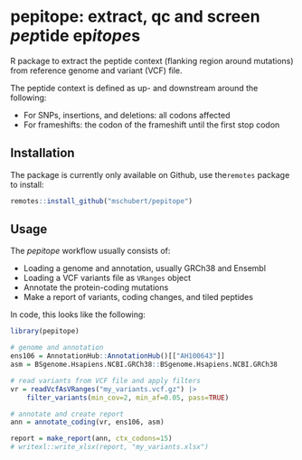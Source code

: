 pepitope: extract, qc and screen *pep*tide ep*itope*s
=====================================================

R package to extract the peptide context (flanking region around mutations)
from reference genome and variant (VCF) file.

The peptide context is defined as up- and downstream around the following:

* For SNPs, insertions, and deletions: all codons affected
* For frameshifts: the codon of the frameshift until the first stop codon

Installation
------------

The package is currently only available on Github, use the`remotes` package to
install:

```r
remotes::install_github("mschubert/pepitope")
```

Usage
-----

The _pepitope_ workflow usually consists of:

* Loading a genome and annotation, usually GRCh38 and Ensembl
* Loading a VCF variants file as `VRanges` object
* Annotate the protein-coding mutations
* Make a report of variants, coding changes, and tiled peptides

In code, this looks like the following:

```r
library(pepitope)

# genome and annotation
ens106 = AnnotationHub::AnnotationHub()[["AH100643"]]
asm = BSgenome.Hsapiens.NCBI.GRCh38::BSgenome.Hsapiens.NCBI.GRCh38

# read variants from VCF file and apply filters
vr = readVcfAsVRanges("my_variants.vcf.gz") |>
    filter_variants(min_cov=2, min_af=0.05, pass=TRUE)

# annotate and create report
ann = annotate_coding(vr, ens106, asm)

report = make_report(ann, ctx_codons=15)
# writexl::write_xlsx(report, "my_variants.xlsx")
```
